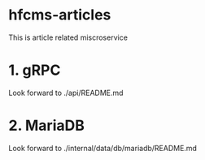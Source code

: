 # hfcms-articles
This is article related miscroservice

# 1. gRPC
Look forward to ./api/README.md

# 2. MariaDB
Look forward to ./internal/data/db/mariadb/README.md
